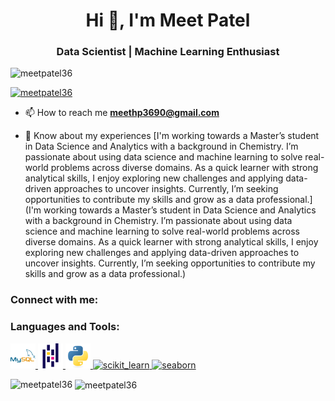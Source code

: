 <h1 align="center">Hi 👋, I'm Meet Patel</h1>
<h3 align="center">Data Scientist | Machine Learning Enthusiast</h3>

<p align="left"> <img src="https://komarev.com/ghpvc/?username=meetpatel36&label=Profile%20views&color=0e75b6&style=flat" alt="meetpatel36" /> </p>

<p align="left"> <a href="https://github.com/ryo-ma/github-profile-trophy"><img src="https://github-profile-trophy.vercel.app/?username=meetpatel36" alt="meetpatel36" /></a> </p>

- 📫 How to reach me **meethp3690@gmail.com**

- 📄 Know about my experiences [I'm working towards a Master’s student in Data Science and Analytics with a background in Chemistry. I’m passionate about using data science and machine learning to solve real-world problems across diverse domains. As a quick learner with strong analytical skills, I enjoy exploring new challenges and applying data-driven approaches to uncover insights. Currently, I’m seeking opportunities to contribute my skills and grow as a data professional.](I'm working towards a Master’s student in Data Science and Analytics with a background in Chemistry. I’m passionate about using data science and machine learning to solve real-world problems across diverse domains. As a quick learner with strong analytical skills, I enjoy exploring new challenges and applying data-driven approaches to uncover insights. Currently, I’m seeking opportunities to contribute my skills and grow as a data professional.)

<h3 align="left">Connect with me:</h3>
<p align="left">
</p>

<h3 align="left">Languages and Tools:</h3>
<p align="left"> <a href="https://www.mysql.com/" target="_blank" rel="noreferrer"> <img src="https://raw.githubusercontent.com/devicons/devicon/master/icons/mysql/mysql-original-wordmark.svg" alt="mysql" width="40" height="40"/> </a> <a href="https://pandas.pydata.org/" target="_blank" rel="noreferrer"> <img src="https://raw.githubusercontent.com/devicons/devicon/2ae2a900d2f041da66e950e4d48052658d850630/icons/pandas/pandas-original.svg" alt="pandas" width="40" height="40"/> </a> <a href="https://www.python.org" target="_blank" rel="noreferrer"> <img src="https://raw.githubusercontent.com/devicons/devicon/master/icons/python/python-original.svg" alt="python" width="40" height="40"/> </a> <a href="https://scikit-learn.org/" target="_blank" rel="noreferrer"> <img src="https://upload.wikimedia.org/wikipedia/commons/0/05/Scikit_learn_logo_small.svg" alt="scikit_learn" width="40" height="40"/> </a> <a href="https://seaborn.pydata.org/" target="_blank" rel="noreferrer"> <img src="https://seaborn.pydata.org/_images/logo-mark-lightbg.svg" alt="seaborn" width="40" height="40"/> </a> </p>

<p><img align="left" src="https://github-readme-stats.vercel.app/api/top-langs?username=meetpatel36&show_icons=true&locale=en&layout=compact" alt="meetpatel36" /></p>

<p>&nbsp;<img align="center" src="https://github-readme-stats.vercel.app/api?username=meetpatel36&show_icons=true&locale=en" alt="meetpatel36" /></p>
